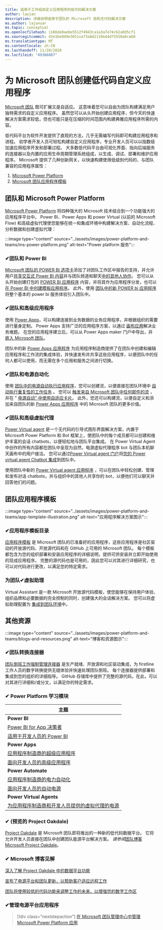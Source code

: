 ```yaml
---
title: 适用于工作组自定义应用程序的低代码解决方案
author: laujan
description: 详细说明适用于团队的 Microsoft 低和无代码解决方案
ms.author: lajanuar
ms.topic: conceptual
ms.openlocfilehash: 1166de0ae6e5512f4943ca1a3a7e74c62a0d5cf1
ms.sourcegitcommit: 43e1be9d9e3651ce73a8d2139e44d75550a0ca60
ms.translationtype: MT
ms.contentlocale: zh-CN
ms.lasthandoff: 11/20/2020
ms.locfileid: "49366887"
---
```

# <a name="create-low-code-custom-apps-for-microsoft-teams"></a>为 Microsoft 团队创建低代码自定义应用程序

[Microsoft 团队](/microsoftteams/platform) 既可扩展又是自适应。 这意味着您可以自由为团队构建满足用户独特需求的自定义应用程序。 虽然您可以从头开始创建应用程序，但今天的快速解决方案需求较低，但也可能只是在压缩的时间范围内构建典雅应用程序所需的内容。

低代码平台为软件开发提供了直观的方法，几乎无需编写代码即可构建应用程序和进程。 初学者开发人员可轻松构建自定义应用程序，专业开发人员可以以指数级加速应用程序开发和部署过程。 大多数低代码平台由可视化界面、指向后端服务的连接器以及内置的应用生命周期管理系统组成，以生成、调试、部署和维护应用程序。 Microsoft 提供了几种创新网关，以快速构建使用低级别代码的、与团队兼容的应用程序属性：

1. [Microsoft Power Platform](#teams-and-microsoft-power-platform)
1. [Microsoft 团队应用程序模板](#teams-app-templates)

## <a name="teams-and-microsoft-power-platform"></a>团队和 Microsoft Power Platform

[Microsoft Power Platform](/power-platform) 将四种强大的 Microsoft 技术结合到一个功能强大的应用程序平台中。 Power BI、Power Apps 和 power Virtual (以前的 Microsoft Flow) 和高级虚拟代理使您能够在统一和集成环境中构建解决方案、自动化流程、分析数据和创建虚拟代理：

:::image type="content" source="../assets/images/power-platform-and-teams/ms-power-platform.png" alt-text="Power platform 服务":::

### <a name="-teams-and-power-bi"></a>✔团队和 Power BI

[Microsoft 团队的 POWER BI 选项卡](https://powerbi.microsoft.com/blog/announcing-new-power-bi-tab-for-microsoft-teams/)添加了对团队工作区中报告的支持，并允许用户[共享交互式 Power BI 内容](/power-bi/collaborate-share/service-embed-report-microsoft-teams)并与团队频道和聊天[中的其他人协作](/power-bi/collaborate-share/service-collaborate-microsoft-teams)。 您可以从头开始创建打包的 [POWER BI 应用程序](/power-bi/collaborate-share/service-create-distribute-apps) 内容，并将其作为应用程序分发，也可以 [在 Power BI 中创建模板应用程序](/connect-data/service-template-apps-create)。 此外，使用 [团队中的新 POWER bi 应用程序](https://go.microsoft.com/fwlink/?linkid=2143643) 将整个基本的 power bi 服务体验引入团队中。

### <a name="-teams-and-power-apps"></a>✔团队和高级应用程序

使用 [Power Apps](/powerapps/powerapps-overview)，可以构建连接到业务数据的业务应用程序，并根据组织的需要进行量身定制。  Power Apps 支持广泛的应用程序方案，以通过 [画布应用](/powerapps/maker/#canvas-apps)解决业务难题。 在您的应用程序建立后，可以从 Power Apps maker 门户中导出，并 [嵌入 Microsoft 团队](/power-platform/admin/embed-app-teams)。

团队中的新 [Power Apps 应用程序](https://go.microsoft.com/fwlink/?linkid=2143374) 为应用程序制造商提供了在团队中创建和编辑应用程序和工作流的集成体验，并快速发布并共享这些应用程序，以便团队中的任何人都可以使用，而无需在多个应用和服务之间进行切换。

### <a name="-teams-and-power-automate"></a>✔团队和电源自动化

使用 [团队中的电源自动执行应用程序](/power-automate/flows-teams)，您可以创建流，以便直接在团队环境中 [自动执行重复性的工作任务](https://flow.microsoft.com/connectors/shared_teams/microsoft-teams/) 。 您可以 [触发来自 Microsoft 团队中任何邮件的流](/power-automate/trigger-flow-teams-message) ，并在 " [电源自动" 中使用自适应卡片](/power-automate/create-adaptive-cards)。 此外，您还可以构建流，以便自定义和添加来自团队的新 [Power Apps 应用程序](https://go.microsoft.com/fwlink/?linkid=2143539) 中的 Microsoft 团队的更多价值。

### <a name="-teams-and-power-virtual-agents"></a>✔团队和高级虚拟代理

[Power Virtual agent](/power-virtual-agents/fundamentals-what-is-power-virtual-agents) 是一个无代码的引导式图形界面解决方案，内置于 Microsoft Power Platform 和 Bot 框架上，使团队中的每个成员都可以创建和维护丰富的会话 chatbots，以便轻松地与团队平台集成。 在 Power Virtual Agent 中创作的所有内容都在团队中呈现为自然，电源虚拟代理程序 bot 与团队本机聊天画布中的用户接洽。 您可以通过[Power Virtual agent 门户](https://powervirtualagents.microsoft.com)将[您的 Power virtual agent Chatbot 集成](/power-virtual-agents/publication-add-bot-to-microsoft-teams)到团队中。

使用团队中新的 [Power Virtual agent 应用程序](https://aka.ms/pva-teams-docs) ，可以在团队中轻松创建、管理和发布对话 chatbots，并与组织中的其他人共享你的 bot，以便他们可以聊天并回答他们的问题。

## <a name="teams-app-templates"></a>团队应用程序模板

:::image type="content" source="../assets/images/power-platform-and-teams/app-template-illustration.png" alt-text="应用程序解决方案图示":::

### <a name="-app-template-catalog"></a>✔应用程序模板目录

[应用程序模板](../samples/app-templates.md) 是 Microsoft 团队的已准备好的应用程序，这些应用程序是社区驱动的开放源代码、开放源代码和在 GitHub 上可用的 Microsoft 团队。 每个模板都包含为您的组织部署和安装应用程序的详细说明，提供可供安装并立即开始使用的现成应用程序。 完整的源代码也是可用的，因此您可以对其进行详细研究，也可以对代码进行更改，以满足您的特定需求。

### <a name="-virtual-assistant-for-teams"></a>为团队✔虚拟助理

Virtual Assistant 是一款 Microsoft 开放源代码模板，使您能够在保持用户体验、组织品牌和必要数据的完全控制的同时，创建强大的会话解决方案。 您可以将虚拟助理配置为 [集成到团队环境](https://microsoft.github.io/botframework-solutions/clients-and-channels/tutorials/enable-teams/1-intro)中。 

## <a name="additional-resources"></a>其他资源

:::image type="content" source="../assets/images/power-platform-and-teams/blogs-and-resources.png" alt-text="博客和资源图示":::

### <a name="-teams-shift-connectors"></a>✔团队转换连接器

[团队倒班工作强制管理连接器](../samples/shifts-wfm-connectors.md) 是生产就绪、开放源和社区驱动集成，为 firstline 工作人员的数字转换提供无缝体验并快速处理团队倒班。 每个连接器提供部署和集成到您的组织的详细指导。 GitHub 存储库中提供了完整的源代码，在此，可以对其进行详细和/或分叉，以满足你的特定需求。

### <a name="-power-platform-learn-modules"></a>✔ Power Platform 学习模块

|主题|
|-----|
|**Power BI**|
|[Power BI for App 决策者](/learn/browse/?expanded=power-platform&products=power-bi&roles=maker)|
|[适用于开发人员的 Power BI](/learn/browse/?expanded=power-platform&products=power-bi&roles=developer)|
|**Power Apps**|
|[应用程序制造商的超级应用程序](/learn/browse/?products=power-apps&roles=maker)|
|[面向开发人员的高级应用程序](/learn/browse/?products=power-apps)|
|**Power Automate**|
|[应用程序制造商的电力自动化](/learn/browse/?expanded=power-platform&products=power-automate&roles=maker)|
|[面向开发人员的自动电源](/learn/browse/?expanded=power-platform&products=power-automate&roles=developer)|
|**Power Virtual Agents**|
|[为应用程序制造商和开发人员提供的虚拟代理的电源](/learn/browse/?products=power-virtual-agents&expanded=power-platform&roles=maker)

### <a name="-project-oakdale-preview"></a>✔ (预览的 Project Oakdale) 

[Project Oakdale](https://techcommunity.microsoft.com/t5/microsoft-teams-blog/teams-is-shaping-the-future-of-work-with-low-code-features-to/ba-p/1507180
) 是 Microsoft 团队即将推出的一种新的低代码数据平台。 它将允许开发人员直接在团队中创建团队能源平台解决方案。 *请参阅*[团队博客 Microsoft Project Oakdale](https://powerapps.microsoft.com/blog/introducing-project-oakdale-a-new-low-code-data-platform-for-microsoft-teams)。

### <a name="-microsoft-blog-insights"></a>✔ Microsoft 博客见解

[深入了解 Project Oakdale 中的数据平台功能](https://powerapps.microsoft.com/blog/a-closer-look-at-data-platform-capabilities-in-project-oakdale/)

[宣布了电源平台和团队更新，以帮助客户适应远程工作](https://cloudblogs.microsoft.com/powerplatform/2020/05/19/announcing-power-platform-and-teams-updates-to-help-customers-adapt-to-remote-work/)

[团队将使用较低的代码功能来调整工作的未来，以增强您的数字工作区](https://techcommunity.microsoft.com/t5/microsoft-teams-blog/teams-is-shaping-the-future-of-work-with-low-code-features-to/ba-p/1507180)

### <a name="-managing-power-platform-apps"></a>✔管理电源平台应用程序

> [!div class="nextstepaction"]
> [在 Microsoft 团队管理中心中管理 Microsoft Power Platform 应用](/microsoftteams/manage-power-platform-apps)
